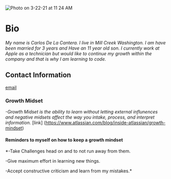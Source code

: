 ![Photo on 3-22-21 at 11 24 AM](https://user-images.githubusercontent.com/79726409/112048767-fd916f00-8b0b-11eb-931f-091ebb154585.jpg)
# **Bio**
 *My name is Carlos De La Cantera. I live in Mill Creek Washington.  I am have been married for 3 years and Have an 11 year old son.  I currently work at Apple as a technician but would like to continue my growth within the company and that is why I am learning to code.*  

## **Contact Information**
[email](*carlosecantera@yahoo.com*)

### **Growth Midset**
 
 *-Growth Midset is the ability to learn without letting external influnences and negative midsets affect the way you intake, process, and interpret information.*
 [link] (https://www.atlassian.com/blog/inside-atlassian/growth-mindset)
 
#### **Reminders** to myself on how to keep a growth mindset
 
 *-Take Challenges head on and to not run away from them.
 
 -Give maximum effort in learning new things. 
 
 -Accept constructive criticism and learn from my mistakes.*


